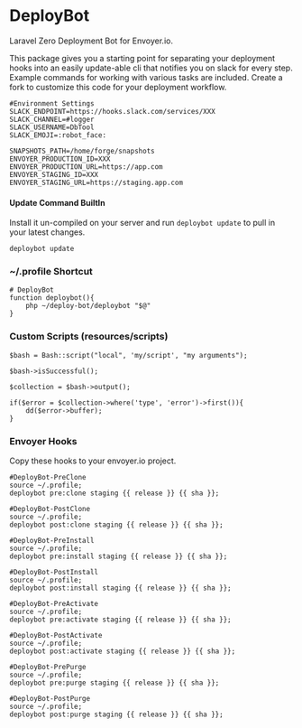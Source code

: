 # DeployBot
Laravel Zero Deployment Bot for Envoyer.io.

This package gives you a starting point for separating your deployment hooks 
into an easily update-able cli that notifies you on slack for every step.
Example commands for working with various tasks are included.
Create a fork to customize this code for your deployment workflow.

```
#Environment Settings
SLACK_ENDPOINT=https://hooks.slack.com/services/XXX
SLACK_CHANNEL=#logger
SLACK_USERNAME=DbTool
SLACK_EMOJI=:robot_face:

SNAPSHOTS_PATH=/home/forge/snapshots
ENVOYER_PRODUCTION_ID=XXX
ENVOYER_PRODUCTION_URL=https://app.com
ENVOYER_STAGING_ID=XXX
ENVOYER_STAGING_URL=https://staging.app.com
```

#### Update Command BuiltIn
Install it un-compiled on your server and run `deploybot update` to pull in your latest changes.
```
deploybot update
```

### ~/.profile Shortcut
```
# DeployBot
function deploybot(){
    php ~/deploy-bot/deploybot "$@"
}
```

### Custom Scripts (resources/scripts)
```
$bash = Bash::script("local", 'my/script', "my arguments");

$bash->isSuccessful();

$collection = $bash->output();

if($error = $collection->where('type', 'error')->first()){
    dd($error->buffer);
}
```

### Envoyer Hooks
Copy these hooks to your envoyer.io project.
```
#DeployBot-PreClone
source ~/.profile;
deploybot pre:clone staging {{ release }} {{ sha }};

#DeployBot-PostClone
source ~/.profile;
deploybot post:clone staging {{ release }} {{ sha }};

#DeployBot-PreInstall
source ~/.profile;
deploybot pre:install staging {{ release }} {{ sha }};

#DeployBot-PostInstall
source ~/.profile;
deploybot post:install staging {{ release }} {{ sha }};

#DeployBot-PreActivate
source ~/.profile;
deploybot pre:activate staging {{ release }} {{ sha }};

#DeployBot-PostActivate
source ~/.profile;
deploybot post:activate staging {{ release }} {{ sha }};

#DeployBot-PrePurge
source ~/.profile;
deploybot pre:purge staging {{ release }} {{ sha }};

#DeployBot-PostPurge
source ~/.profile;
deploybot post:purge staging {{ release }} {{ sha }};
```
